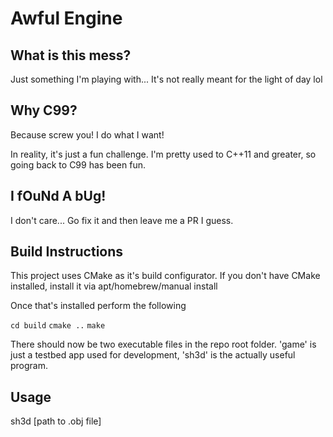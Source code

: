 # Awful Engine

## What is this mess?
Just something I'm playing with... It's not really meant for the light of day lol

## Why C99?
Because screw you! I do what I want!

In reality, it's just a fun challenge. I'm pretty used to C++11 and greater, so going back to C99 has been fun.

## I fOuNd A bUg!
I don't care... Go fix it and then leave me a PR I guess.

## Build Instructions
This project uses CMake as it's build configurator. If you don't have CMake installed, install it via apt/homebrew/manual install

Once that's installed perform the following

`cd build`
`cmake ..`
`make`

There should now be two executable files in the repo root folder. 'game' is just a testbed app used for development, 'sh3d' is the actually useful program.

## Usage
sh3d [path to .obj file]

